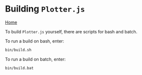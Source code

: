 # Building `Plotter.js`
[Home](./)

To build `Plotter.js` yourself, there are scripts for bash and batch.

To run a build on bash, enter:
```bash
bin/build.sh
```
To run a build on batch, enter:
```bash
bin/build.bat
```
